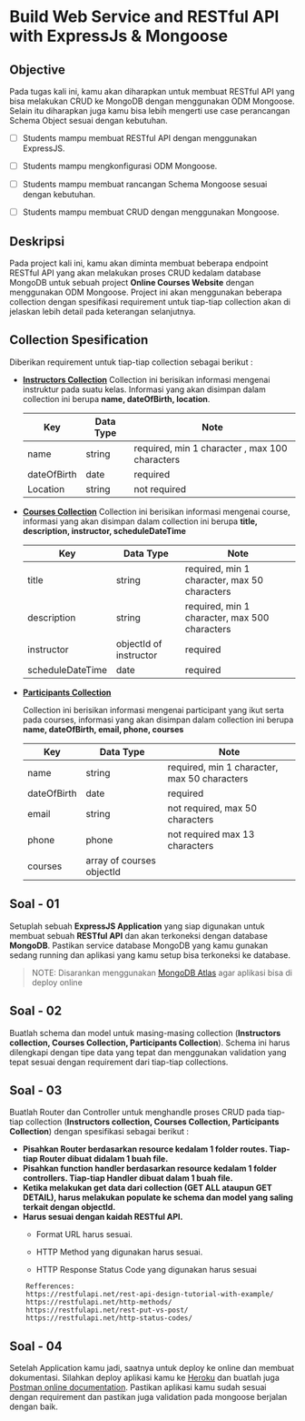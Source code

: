# **Build Web Service and RESTful API with ExpressJs & Mongoose**



## Objective

Pada tugas kali ini, kamu akan diharapkan untuk membuat RESTful API yang bisa melakukan CRUD ke MongoDB dengan menggunakan ODM Mongoose. Selain itu diharapkan juga kamu bisa lebih mengerti use case perancangan Schema Object sesuai dengan kebutuhan.

- [ ] Students mampu membuat RESTful API dengan menggunakan ExpressJS.
- [ ] Students mampu mengkonfigurasi ODM Mongoose.
- [ ] Students mampu membuat rancangan Schema Mongoose sesuai dengan kebutuhan.
- [ ] Students mampu membuat CRUD dengan menggunakan Mongoose.



## Deskripsi

Pada project kali ini, kamu akan diminta membuat beberapa endpoint RESTful API yang akan melakukan proses CRUD kedalam database MongoDB untuk sebuah project **Online Courses Website** dengan menggunakan ODM Mongoose. Project ini akan menggunakan beberapa collection dengan spesifikasi requirement untuk tiap-tiap collection akan di jelaskan lebih detail pada keterangan selanjutnya.

## Collection Spesification 

Diberikan requirement untuk tiap-tiap collection sebagai berikut :

- **<u>Instructors Collection</u>**
  Collection ini berisikan informasi mengenai instruktur pada suatu kelas. Informasi yang akan disimpan dalam collection ini berupa **name, dateOfBirth, location**.

  | Key         | Data Type | Note                                           |
  | ----------- | --------- | ---------------------------------------------- |
  | name        | string    | required, min 1 character , max 100 characters |
  | dateOfBirth | date      | required                                       |
  | Location    | string    | not required                                   |

  

- **<u>Courses Collection</u>**
  Collection ini berisikan informasi mengenai course, informasi yang akan disimpan dalam collection ini berupa **title, description, instructor, scheduleDateTime**

  | Key              | Data Type              | Note                                          |
  | ---------------- | ---------------------- | --------------------------------------------- |
  | title            | string                 | required, min 1 character, max 50 characters  |
  | description      | string                 | required, min 1 character, max 500 characters |
  | instructor       | objectId of instructor | required                                      |
  | scheduleDateTime | date                   | required                                      |

  

- **<u>Participants Collection</u>**

  Collection ini berisikan informasi mengenai participant yang ikut serta pada courses, informasi yang akan disimpan dalam collection ini berupa **name, dateOfBirth, email, phone, courses**

  | Key         | Data Type                 | Note                                         |
  | ----------- | ------------------------- | -------------------------------------------- |
  | name        | string                    | required, min 1 character, max 50 characters |
  | dateOfBirth | date                      | required                                     |
  | email       | string                    | not required, max 50 characters              |
  | phone       | phone                     | not required max 13 characters               |
  | courses     | array of courses objectId |                                              |

  

## Soal - 01

Setuplah sebuah **ExpressJS Application** yang siap digunakan untuk membuat sebuah **RESTful API** dan akan terkoneksi dengan database **MongoDB**. Pastikan service database MongoDB yang kamu gunakan sedang running dan aplikasi yang kamu setup bisa terkoneksi ke database.

> NOTE: Disarankan menggunakan [MongoDB Atlas](https://www.mongodb.com/atlas/database) agar aplikasi bisa di deploy online



 ## Soal - 02

Buatlah schema dan model untuk masing-masing collection (**Instructors collection, Courses Collection, Participants Collection**). Schema ini harus dilengkapi dengan tipe data yang tepat dan menggunakan validation yang tepat sesuai dengan requirement dari tiap-tiap collections.

 

 ## Soal - 03

Buatlah Router dan Controller untuk menghandle proses CRUD pada tiap-tiap collection (**Instructors collection, Courses Collection, Participants Collection**) dengan spesifikasi sebagai berikut :

- **Pisahkan Router berdasarkan resource kedalam 1 folder routes. Tiap-tiap Router dibuat didalam 1 buah file.**
- **Pisahkan function handler berdasarkan resource kedalam 1 folder controllers. Tiap-tiap Handler dibuat dalam 1 buah file.**
- **Ketika melakukan get data dari collection (GET ALL ataupun GET DETAIL), harus melakukan populate ke schema dan model yang saling terkait dengan objectId.**
- **Harus sesuai dengan kaidah RESTful API.** 
  - Format URL harus sesuai.

  - HTTP Method yang digunakan harus sesuai.

  - HTTP Response Status Code yang digunakan harus sesuai

``` 
    Refferences:
    https://restfulapi.net/rest-api-design-tutorial-with-example/
    https://restfulapi.net/http-methods/
    https://restfulapi.net/rest-put-vs-post/
    https://restfulapi.net/http-status-codes/
```



## Soal - 04

Setelah Application kamu jadi, saatnya untuk deploy ke online dan membuat dokumentasi. Silahkan deploy aplikasi kamu ke [Heroku](https://www.heroku.com/) dan buatlah juga [Postman online documentation](https://www.postman.com/api-documentation-tool/). Pastikan aplikasi kamu sudah sesuai dengan requirement dan pastikan juga validation pada mongoose berjalan dengan baik.
